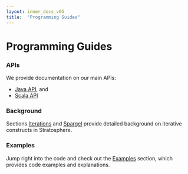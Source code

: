 ```yaml
---
layout: inner_docs_v05
title:  "Programming Guides"
---
```


Programming Guides
==================

### APIs

We provide documentation on our main APIs:

- [Java API]({{site.baseurl}}/docs/0.4/programming_guides/java.html), and
- [Scala API]({{site.baseurl}}/docs/0.4/programming_guides/scala.html)

### Background

Sections [Iterations]({{site.baseurl}}/docs/0.4/programming_guides/iterations.html) and [Spargel]({{site.baseurl}}/docs/0.4/programming_guides/spargel.html) provide detailed background on iterative constructs in Stratosphere.

### Examples

Jump right into the code and check out the [Examples]({{site.baseurl}}/docs/0.4/programming_guides/examples.html) section, which provides code examples and explanations.